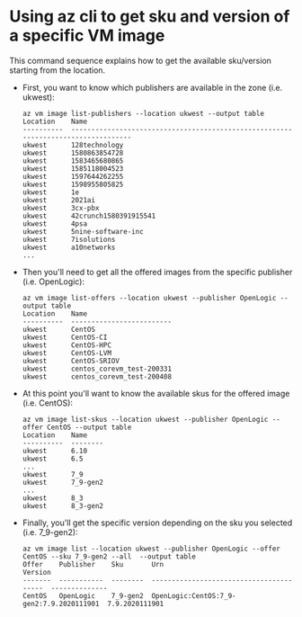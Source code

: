 # Using az cli to get sku and version of a specific VM image

This command sequence explains how to get the available sku/version starting
from the location.

* First, you want to know which publishers are available in the zone (i.e.
  ukwest):
  ```
  az vm image list-publishers --location ukwest --output table
  Location    Name
  ----------  ----------------------------------------------------------------------------------
  ukwest      128technology
  ukwest      1580863854728
  ukwest      1583465680865
  ukwest      1585118004523
  ukwest      1597644262255
  ukwest      1598955805825
  ukwest      1e
  ukwest      2021ai
  ukwest      3cx-pbx
  ukwest      42crunch1580391915541
  ukwest      4psa
  ukwest      5nine-software-inc
  ukwest      7isolutions
  ukwest      a10networks
  ...
  ```
* Then you'll need to get all the offered images from the specific publisher
  (i.e. OpenLogic):
  ```
  az vm image list-offers --location ukwest --publisher OpenLogic --output table
  Location    Name
  ----------  -------------------------
  ukwest      CentOS
  ukwest      CentOS-CI
  ukwest      CentOS-HPC
  ukwest      CentOS-LVM
  ukwest      CentOS-SRIOV
  ukwest      centos_corevm_test-200331
  ukwest      centos_corevm_test-200408
  ```
* At this point you'll want to know the available skus for the offered image
  (i.e. CentOS):
  ```
  az vm image list-skus --location ukwest --publisher OpenLogic --offer CentOS --output table
  Location    Name
  ----------  --------
  ukwest      6.10
  ukwest      6.5
  ...
  ukwest      7_9
  ukwest      7_9-gen2
  ...
  ukwest      8_3
  ukwest      8_3-gen2
  ```
* Finally, you'll get the specific version depending on the sku you selected
  (i.e. 7_9-gen2):
  ```
  az vm image list --location ukwest --publisher OpenLogic --offer CentOS --sku 7_9-gen2 --all  --output table
  Offer    Publisher    Sku       Urn                                       Version
  -------  -----------  --------  ----------------------------------------  --------------
  CentOS   OpenLogic    7_9-gen2  OpenLogic:CentOS:7_9-gen2:7.9.2020111901  7.9.2020111901
  ```
